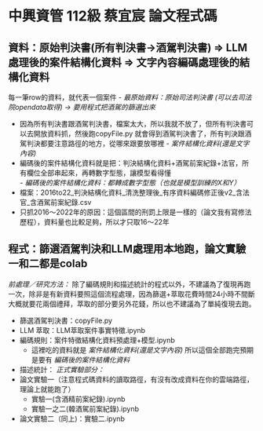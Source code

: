 # 中興資管 112級 蔡宜宸 論文程式碼

## 資料：原始判決書(所有判決書->酒駕判決書) => LLM處理後的案件結構化資料 => 文字內容編碼處理後的結構化資料
每一筆row的資料，就代表一個案件
*- 最原始資料：原始司法判決書 (可以去司法院opendata取得) -> 要用程式把酒駕的篩選出來*
  - 因為所有判決書跟酒駕判決書，檔案太大，所以我就不放了，但所有判決書可以去開放資料抓，然後跑copyFile.py 就會得到酒駕判決書了，所有判決跟酒駕判決都要注意路徑的地方，從哪來跟要放哪裡
*- 案件結構化資料(還是文字內容)*
  - 編碼後的案件結構化資料就是把：判決結構化資料+酒駕前案紀錄+法官，所有欄位全部串起來，再轉數字型態，讓模型看得懂    
*- 編碼後的案件結構化資料：都轉成數字型態（也就是模型訓練的X和Y）*
  - 檔案：2016to22_判決結構化資料_清洗整理後_有序資料編碼修正後v2_含法官_含酒駕前案紀錄.csv
  - 只抓2016～2022年的原因：這個區間的刑罰上限是一樣的（論文我有寫修法歷程），資料量也比較足夠，所以才只取16～22年


## 程式：篩選酒駕判決和LLM處理用本地跑，論文實驗一和二都是colab
*前處理／研究方法：*
除了編碼規則和描述統計的程式以外，不建議為了復現再跑一次，除非是有新資料要照這個流程處理，因為篩選+萃取花費時間24小時不間斷大概就要花兩個禮拜，萃取的部分要另外花錢，所以也不建議為了單純復現去跑。
- 篩選酒駕判決書：copyFile.py
- LLM 萃取：LLM萃取案件事實特徵.ipynb
- 編碼規則：案件特徵結構化資料預處理+模型.ipynb  
  - 這裡吃的資料就是 *案件結構化資料(還是文字內容)* 所以這個全部跑完預期是要有 *編碼後的案件結構化資料*
- 描述統計：
*正式實驗部分：*
- 論文實驗一（注意程式碼資料的讀取路徑，有沒有改成資料在你的雲端路徑，理論上就能跑了）
  - 實驗一(含酒精前案紀錄).ipynb
  - 實驗一之二(韓酒駕前案紀錄).ipynb
- 論文實驗二（同上)：實驗二.ipynb
